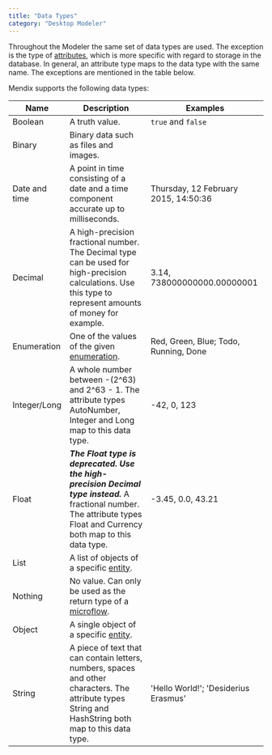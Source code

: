 ```yaml
---
title: "Data Types"
category: "Desktop Modeler"
---
```



Throughout the Modeler the same set of data types are used. The exception is the type of [attributes](attributes), which is more specific with regard to storage in the database. In general, an attribute type maps to the data type with the same name. The exceptions are mentioned in the table below.

Mendix supports the following data types:

| Name          | Description                                                                                                                                                              | Examples                              |
| ------------- | ------------------------------------------------------------------------------------------------------------------------------------------------------------------------ | ------------------------------------- |
| Boolean       | A truth value.                                                                                                                                                           | `true` and `false`                    |
| Binary        | Binary data such as files and images.                                                                                                                                    |                                       |
| Date and time | A point in time consisting of a date and a time component accurate up to milliseconds.                                                                                   | Thursday, 12 February 2015, 14:50:36  |
| Decimal       | A high-precision fractional number. The Decimal type can be used for high-precision calculations. Use this type to represent amounts of money for example.               | 3.14, 738000000000.00000001           |
| Enumeration   | One of the values of the given [enumeration](enumerations).                                                                                                              | Red, Green, Blue; Todo, Running, Done |
| Integer/Long  | A whole number between -(2^63) and 2^63 - 1. The attribute types AutoNumber, Integer and Long map to this data type.                                                     | -42, 0, 123                           |
| Float         | ***The Float type is deprecated. Use the high-precision Decimal type instead.*** A fractional number. The attribute types Float and Currency both map to this data type. | -3.45, 0.0, 43.21                     |
| List          | A list of objects of a specific [entity](entities).                                                                                                                      |                                       |
| Nothing       | No value. Can only be used as the return type of a [microflow](microflows).                                                                                              |                                       |
| Object        | A single object of a specific [entity](entities).                                                                                                                        |                                       |
| String        | A piece of text that can contain letters, numbers, spaces and other characters. The attribute types String and HashString both map to this data type.                    | 'Hello World!'; 'Desiderius Erasmus'  |
